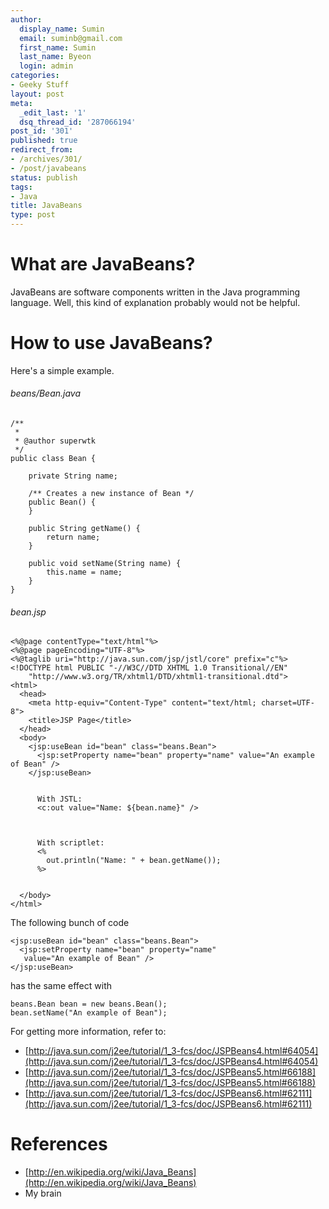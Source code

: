 ```yaml
---
author:
  display_name: Sumin
  email: suminb@gmail.com
  first_name: Sumin
  last_name: Byeon
  login: admin
categories:
- Geeky Stuff
layout: post
meta:
  _edit_last: '1'
  dsq_thread_id: '287066194'
post_id: '301'
published: true
redirect_from:
- /archives/301/
- /post/javabeans
status: publish
tags:
- Java
title: JavaBeans
type: post
---
```

# What are JavaBeans? #
JavaBeans are software components written in the Java programming language. Well, this kind of explanation probably would not be helpful.

# How to use JavaBeans? #
Here's a simple example.

###### beans/Bean.java ######

	/**
	 *
	 * @author superwtk
	 */
	public class Bean {

		private String name;

		/** Creates a new instance of Bean */
		public Bean() {
		}

		public String getName() {
			return name;
		}

		public void setName(String name) {
			this.name = name;
		}
	}

###### bean.jsp ######

	<%@page contentType="text/html"%>
	<%@page pageEncoding="UTF-8"%>
	<%@taglib uri="http://java.sun.com/jsp/jstl/core" prefix="c"%>
	<!DOCTYPE html PUBLIC "-//W3C//DTD XHTML 1.0 Transitional//EN"
		"http://www.w3.org/TR/xhtml1/DTD/xhtml1-transitional.dtd">
	<html>
	  <head>
		<meta http-equiv="Content-Type" content="text/html; charset=UTF-8">
		<title>JSP Page</title>
	  </head>
	  <body>
		<jsp:useBean id="bean" class="beans.Bean">
		  <jsp:setProperty name="bean" property="name" value="An example of Bean" />
		</jsp:useBean>


		  With JSTL:
		  <c:out value="Name: ${bean.name}" />
		


		  With scriptlet:
		  <%
			out.println("Name: " + bean.getName());
		  %>
		

	  </body>
	</html>

The following bunch of code

	<jsp:useBean id="bean" class="beans.Bean">
	  <jsp:setProperty name="bean" property="name"
	   value="An example of Bean" />
	</jsp:useBean>

has the same effect with

	beans.Bean bean = new beans.Bean();
	bean.setName("An example of Bean");

For getting more information, refer to:

* [http://java.sun.com/j2ee/tutorial/1_3-fcs/doc/JSPBeans4.html#64054](http://java.sun.com/j2ee/tutorial/1_3-fcs/doc/JSPBeans4.html#64054)
* [http://java.sun.com/j2ee/tutorial/1_3-fcs/doc/JSPBeans5.html#66188](http://java.sun.com/j2ee/tutorial/1_3-fcs/doc/JSPBeans5.html#66188)
* [http://java.sun.com/j2ee/tutorial/1_3-fcs/doc/JSPBeans6.html#62111](http://java.sun.com/j2ee/tutorial/1_3-fcs/doc/JSPBeans6.html#62111)

# References #

* [http://en.wikipedia.org/wiki/Java_Beans](http://en.wikipedia.org/wiki/Java_Beans)
* My brain
</ul>
